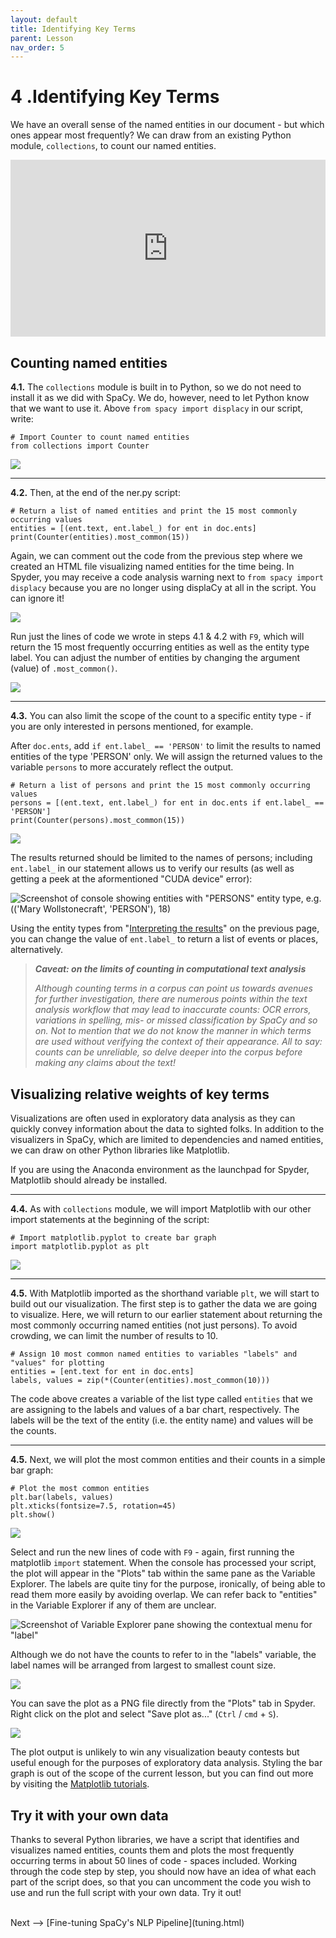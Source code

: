 ```yaml
---
layout: default
title: Identifying Key Terms
parent: Lesson
nav_order: 5
---
```


# 4 .Identifying Key Terms

We have an overall sense of the named entities in our document - but which ones appear most frequently? We can draw from an existing Python module, `collections`, to count our named entities.

<div style="max-width:1140px"><div style="position:relative;padding-bottom:56.228070175439%"><iframe id="kmsembed-1_lxxwr0sb" width="1140" height="641" src="https://www.macvideo.ca/embed/secure/iframe/entryId/1_lxxwr0sb/uiConfId/39241881" class="kmsembed" allowfullscreen webkitallowfullscreen mozAllowFullScreen allow="autoplay *; fullscreen *; encrypted-media *" referrerPolicy="no-referrer-when-downgrade" sandbox="allow-forms allow-same-origin allow-scripts allow-top-navigation allow-pointer-lock allow-popups allow-modals allow-orientation-lock allow-popups-to-escape-sandbox allow-presentation allow-top-navigation-by-user-activation" frameborder="0" title="Kaltura Player" style="position:absolute;top:0;left:0;width:100%;height:100%"></iframe></div></div>

## Counting named entities

**4.1.** The `collections` module is built in to Python, so we do not need to install it as we did with SpaCy. We do, however, need to let Python know that we want to use it. Above `from spacy import displacy` in our script, write:

```
# Import Counter to count named entities
from collections import Counter
```

![](assets/img/import-counter.png)

<hr />

**4.2.** Then, at the end of the ner.py script:

```
# Return a list of named entities and print the 15 most commonly occurring values
entities = [(ent.text, ent.label_) for ent in doc.ents]
print(Counter(entities).most_common(15))
```

Again, we can comment out the code from the previous step where we created an HTML file visualizing named entities for the time being. In Spyder, you may receive a code analysis warning next to `from spacy import displacy` because you are no longer using displaCy at all in the script. You can ignore it!

![](assets/img/spacy-key.png)

Run just the lines of code we wrote in steps 4.1 & 4.2 with `F9`, which will return the 15 most frequently occurring entities as well as the entity type label. You can adjust the number of entities by changing the argument (value) of `.most_common()`.

![](assets/img/key-results.png)

<hr />

**4.3.** You can also limit the scope of the count to a specific entity type - if you are only interested in persons mentioned, for example.

After `doc.ents`, add `if ent.label_ == 'PERSON'` to limit the results to named entities of the type 'PERSON' only. We will assign the returned values to the variable `persons` to more accurately reflect the output.

```
# Return a list of persons and print the 15 most commonly occurring values
persons = [(ent.text, ent.label_) for ent in doc.ents if ent.label_ == 'PERSON']    
print(Counter(persons).most_common(15))
```

![](assets/img/key-persons.png)

The results returned should be limited to the names of persons; including `ent.label_` in our statement allows us to verify our results (as well as getting a peek at the aformentioned "CUDA device" error):

![Screenshot of console showing entities with "PERSONS" entity type, e.g. (('Mary Wollstonecraft', 'PERSON'), 18)](assets/img/persons-results.png)

Using the entity types from "[Interpreting the results](https://scds.github.io/text-analysis-2/visualize.html#interpreting-the-results)" on the previous page, you can change the value of `ent.label_` to return a list of events or places, alternatively.

> ***Caveat: on the limits of counting in computational text analysis***
> 
> *Although counting terms in a corpus can point us towards avenues for further investigation, there are numerous points within the text analysis workflow that may lead to inaccurate counts: OCR errors, variations in spelling, mis- or missed classification by SpaCy and so on. Not to mention that we do not know the manner in which terms are used without verifying the context of their appearance. All to say: counts can be unreliable, so delve deeper into the corpus before making any claims about the text!*

## Visualizing relative weights of key terms

Visualizations are often used in exploratory data analysis as they can quickly convey information about the data to sighted folks. In addition to the visualizers in SpaCy, which are limited to dependencies and named entities, we can draw on other Python libraries like Matplotlib.

If you are using the Anaconda environment as the launchpad for Spyder, Matplotlib should already be installed.

<hr />

**4.4.** As with `collections` module, we will import Matplotlib with our other import statements at the beginning of the script:

```
# Import matplotlib.pyplot to create bar graph
import matplotlib.pyplot as plt
```

![](assets/img/import-full.png)

<hr />

**4.5.** With Matplotlib imported as the shorthand variable `plt`, we will start to build out our visualization. The first step is to gather the data we are going to visualize. Here, we will return to our earlier statement about returning the most commonly occurring named entities (not just persons). To avoid crowding, we can limit the number of results to 10.

```
# Assign 10 most common named entities to variables "labels" and "values" for plotting
entities = [ent.text for ent in doc.ents]
labels, values = zip(*(Counter(entities).most_common(10)))
```

The code above creates a variable of the list type called `entities` that we are assigning to the labels and values of a bar chart, respectively. The labels will be the text of the entity (i.e. the entity name) and values will be the counts.

<hr />

**4.5.** Next, we will plot the most common entities and their counts in a simple bar graph:

```
# Plot the most common entities
plt.bar(labels, values)
plt.xticks(fontsize=7.5, rotation=45)
plt.show()
```

![](assets/img/matplotlib-plot.png)

Select and run the new lines of code with `F9` - again, first running the matplotlib `import` statement. When the console has processed your script, the plot will appear in the "Plots" tab within the same pane as the Variable Explorer. The labels are quite tiny for the purpose, ironically, of being able to read them more easily by avoiding overlap. We can refer back to "entities" in the Variable Explorer if any of them are unclear.

![Screenshot of Variable Explorer pane showing the contextual menu for "label"](assets/img/label-values.png)

Although we do not have the counts to refer to in the "labels" variable, the label names will be arranged from largest to smallest count size.

![](assets/img/tuple-view.png)

You can save the plot as a PNG file directly from the "Plots" tab in Spyder. Right click on the plot and select "Save plot as..." (`Ctrl` / `cmd` + `S`).

![](assets/img/spyder-plots.png)

The plot output is unlikely to win any visualization beauty contests but useful enough for the purposes of exploratory data analysis. Styling the bar graph is out of the scope of the current lesson, but you can find out more by visiting the [Matplotlib tutorials](https://matplotlib.org/stable/tutorials/index.html).

## Try it with your own data

Thanks to several Python libraries, we have a script that identifies and visualizes named entities, counts them and plots the most frequently occurring terms in about 50 lines of code - spaces included. Working through the code step by step, you should now have an idea of what each part of the script does, so that you can uncomment the code you wish to use and run the full script with your own data. Try it out!

<br />
Next --> [Fine-tuning SpaCy's NLP Pipeline](tuning.html)
